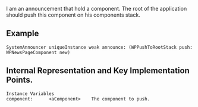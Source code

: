 I am an announcement that hold a component. The root of the application should push this component on his components stack.

Example 
---------------

	SystemAnnouncer uniqueInstance weak announce: (WPPushToRootStack push: WPNewsPageComponent new)
 
Internal Representation and Key Implementation Points.
---------------

    Instance Variables
	component:		<aComponent> 	The component to push.
